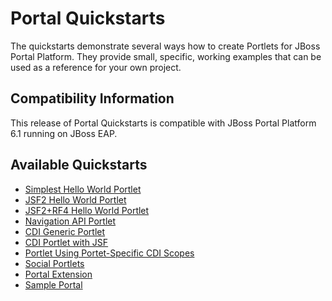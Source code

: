 
Portal Quickstarts
==================

The quickstarts demonstrate several ways how to create Portlets for JBoss Portal Platform. They provide small, specific, working
examples that can be used as a reference for your own project.

<a id="compatibility"></a>
Compatibility Information
-------------------------

This release of Portal Quickstarts is compatible with JBoss Portal Platform 6.1 running on JBoss EAP.

<a id="toc"></a>
Available Quickstarts
---------------------

* [Simplest Hello World Portlet](simplest-hello-world-portlet/README.html)
* [JSF2 Hello World Portlet](jsf2-hello-world-portlet/README.html)
* [JSF2+RF4 Hello World Portlet](jsf2-rf4-hello-world-portlet/README.html)
* [Navigation API Portlet](navigation-api-portlet/README.html)
* [CDI Generic Portlet](cdi-generic-portlet/README.html)
* [CDI Portlet with JSF](cdi-jsf-portlet/README.html)
* [Portlet Using Portet-Specific CDI Scopes](cdi-scopes-portlet/README.html)
* [Social Portlets](social-portlets/README.html)
* [Portal Extension](gatein-portal-extension/README.html)
* [Sample Portal](gatein-sample-portal/README.html)
